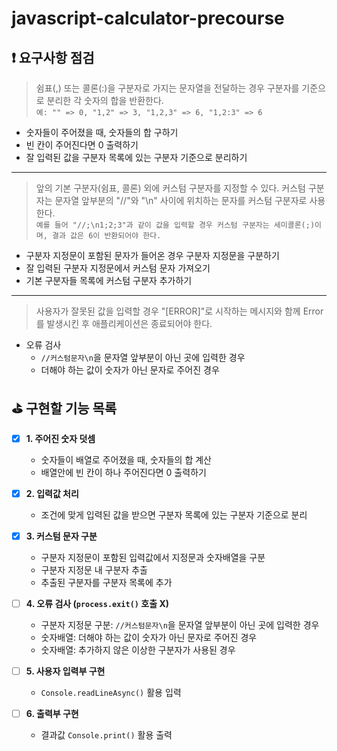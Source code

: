 # javascript-calculator-precourse

## ❗ 요구사항 점검

> 쉼표(,) 또는 콜론(:)을 구분자로 가지는 문자열을 전달하는 경우 구분자를 기준으로 분리한 각 숫자의 합을 반환한다.    
`예: "" => 0, "1,2" => 3, "1,2,3" => 6, "1,2:3" => 6`
- 숫자들이 주어졌을 때, 숫자들의 합 구하기
- 빈 칸이 주어진다면 0 출력하기
- 잘 입력된 값을 구분자 목록에 있는 구분자 기준으로 분리하기
---

> 앞의 기본 구분자(쉼표, 콜론) 외에 커스텀 구분자를 지정할 수 있다. 커스텀 구분자는 문자열 앞부분의 "//"와 "\n" 사이에 위치하는 문자를 커스텀 구분자로 사용한다.    
`예를 들어 "//;\n1;2;3"과 같이 값을 입력할 경우 커스텀 구분자는 세미콜론(;)이며, 결과 값은 6이 반환되어야 한다.`
- 구분자 지정문이 포함된 문자가 들어온 경우 구분자 지정문을 구분하기
- 잘 입력된 구분자 지정문에서 커스텀 문자 가져오기
- 기본 구분자들 목록에 커스텀 구분자 추가하기
---
> 사용자가 잘못된 값을 입력할 경우 "[ERROR]"로 시작하는 메시지와 함께 Error를 발생시킨 후 애플리케이션은 종료되어야 한다.
- 오류 검사
    - `//커스텀문자\n`을 문자열 앞부분이 아닌 곳에 입력한 경우
    - 더해야 하는 값이 숫자가 아닌 문자로 주어진 경우

## ⛳ 구현할 기능 목록
- [x] **1. 주어진 숫자 덧셈**
    - 숫자들이 배열로 주어졌을 때, 숫자들의 합 계산
    - 배열안에 빈 칸이 하나 주어진다면 0 출력하기

- [x] **2. 입력값 처리**
    - 조건에 맞게 입력된 값을 받으면 구분자 목록에 있는 구분자 기준으로 분리

- [x] **3. 커스텀 문자 구분**
    - 구분자 지정문이 포함된 입력값에서 지정문과 숫자배열을 구분
    - 구분자 지정문 내 구분자 추출
    - 추출된 구분자를 구분자 목록에 추가

- [ ] **4. 오류 검사 (`process.exit()` 호출 X)**
    - 구분자 지정문 구분: `//커스텀문자\n`을 문자열 앞부분이 아닌 곳에 입력한 경우
    - 숫자배열: 더해야 하는 값이 숫자가 아닌 문자로 주어진 경우
    - 숫자배열: 추가하지 않은 이상한 구분자가 사용된 경우

- [ ] **5. 사용자 입력부 구현**
    - `Console.readLineAsync()` 활용 입력

- [ ] **6. 출력부 구현**
    - 결과값 `Console.print()` 활용 출력